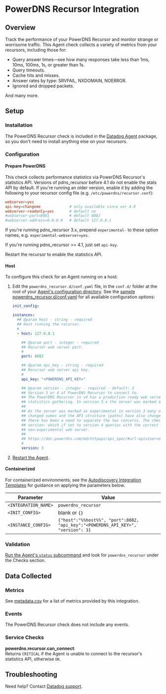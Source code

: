 # PowerDNS Recursor Integration

## Overview

Track the performance of your PowerDNS Recursor and monitor strange or worrisome traffic. This Agent check collects a variety of metrics from your recursors, including those for:

- Query answer times—see how many responses take less than 1ms, 10ms, 100ms, 1s, or greater than 1s.
- Query timeouts.
- Cache hits and misses.
- Answer rates by type: SRVFAIL, NXDOMAIN, NOERROR.
- Ignored and dropped packets.

And many more.

## Setup

### Installation

The PowerDNS Recursor check is included in the [Datadog Agent][1] package, so you don't need to install anything else on your recursors.

### Configuration

#### Prepare PowerDNS

This check collects performance statistics via PowerDNS Recursor's statistics API. Versions of pdns_recursor before 4.1 do not enable the stats API by default. If you're running an older version, enable it by adding the following to your recursor config file (e.g. `/etc/powerdns/recursor.conf`):

```conf
webserver=yes
api-key=changeme             # only available since ver 4.0
webserver-readonly=yes       # default no
#webserver-port=8081         # default 8082
#webserver-address=0.0.0.0   # default 127.0.0.1
```

If you're running pdns_recursor 3.x, prepend `experimental-` to these option names, e.g. `experimental-webserver=yes`.

If you're running pdns_recursor >= 4.1, just set `api-key`.

Restart the recursor to enable the statistics API.

<!-- xxx tabs xxx -->
<!-- xxx tab "Host" xxx -->

#### Host

To configure this check for an Agent running on a host:

1. Edit the `powerdns_recursor.d/conf.yaml` file, in the `conf.d/` folder at the root of your [Agent's configuration directory][2]. See the [sample powerdns_recursor.d/conf.yaml][3] for all available configuration options:

   ```yaml
   init_config:

   instances:
     ## @param host - string - required
     ## Host running the recursor.
     #
     - host: 127.0.0.1

       ## @param port - integer - required
       ## Recursor web server port.
       #
       port: 8082

       ## @param api_key - string - required
       ## Recursor web server api key.
       #
       api_key: "<POWERDNS_API_KEY>"

       ## @param version - integer - required - default: 3
       ## Version 3 or 4 of PowerDNS Recursor to connect to.
       ## The PowerDNS Recursor in v4 has a production ready web server that allows for
       ## statistics gathering. In version 3.x the server was marked as experimental.
       ##
       ## As the server was marked as experimental in version 3 many of the metrics have
       ## changed names and the API structure (paths) have also changed. With these changes
       ## there has been a need to separate the two concerns. The check now has a key value
       ## version: which if set to version 4 queries with the correct API path on the
       ## non-experimental web server.
       ##
       ## https://doc.powerdns.com/md/httpapi/api_spec/#url-apiv1serversserver95idstatistics
       #
       version: 3
   ```

2. [Restart the Agent][4].

<!-- xxz tab xxx -->
<!-- xxx tab "Containerized" xxx -->

#### Containerized

For containerized environments, see the [Autodiscovery Integration Templates][5] for guidance on applying the parameters below.

| Parameter            | Value                                                                            |
| -------------------- | -------------------------------------------------------------------------------- |
| `<INTEGRATION_NAME>` | `powerdns_recursor`                                                              |
| `<INIT_CONFIG>`      | blank or `{}`                                                                    |
| `<INSTANCE_CONFIG>`  | `{"host":"%%host%%", "port":8082, "api_key":"<POWERDNS_API_KEY>", "version": 3}` |

<!-- xxz tab xxx -->
<!-- xxz tabs xxx -->

### Validation

[Run the Agent's `status` subcommand][6] and look for `powerdns_recursor` under the Checks section.

## Data Collected

### Metrics

See [metadata.csv][7] for a list of metrics provided by this integration.

### Events

The PowerDNS Recursor check does not include any events.

### Service Checks

**powerdns.recursor.can_connect**:<br>
Returns `CRITICAL` if the Agent is unable to connect to the recursor's statistics API, otherwise `OK`.

## Troubleshooting

Need help? Contact [Datadog support][8].

[1]: https://app.datadoghq.com/account/settings#agent
[2]: https://docs.datadoghq.com/agent/guide/agent-configuration-files/#agent-configuration-directory
[3]: https://github.com/DataDog/integrations-core/blob/master/powerdns_recursor/datadog_checks/powerdns_recursor/data/conf.yaml.example
[4]: https://docs.datadoghq.com/agent/guide/agent-commands/#start-stop-and-restart-the-agent
[5]: https://docs.datadoghq.com/agent/kubernetes/integrations/
[6]: https://docs.datadoghq.com/agent/guide/agent-commands/#agent-status-and-information
[7]: https://github.com/DataDog/integrations-core/blob/master/powerdns_recursor/metadata.csv
[8]: https://docs.datadoghq.com/help/
